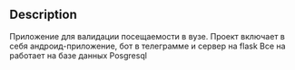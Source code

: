## Description
Приложение для валидации посещаемости в вузе.
Проект включает в себя андроид-приложение, бот в телеграмме и сервер на flask
Все на работает на базе данных Posgresql
